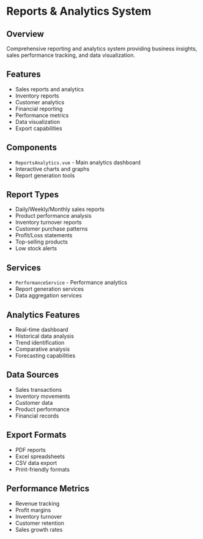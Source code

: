 # Reports & Analytics System

## Overview
Comprehensive reporting and analytics system providing business insights, sales performance tracking, and data visualization.

## Features
- Sales reports and analytics
- Inventory reports
- Customer analytics
- Financial reporting
- Performance metrics
- Data visualization
- Export capabilities

## Components
- `ReportsAnalytics.vue` - Main analytics dashboard
- Interactive charts and graphs
- Report generation tools

## Report Types
- Daily/Weekly/Monthly sales reports
- Product performance analysis
- Inventory turnover reports
- Customer purchase patterns
- Profit/Loss statements
- Top-selling products
- Low stock alerts

## Services
- `PerformanceService` - Performance analytics
- Report generation services
- Data aggregation services

## Analytics Features
- Real-time dashboard
- Historical data analysis
- Trend identification
- Comparative analysis
- Forecasting capabilities

## Data Sources
- Sales transactions
- Inventory movements
- Customer data
- Product performance
- Financial records

## Export Formats
- PDF reports
- Excel spreadsheets
- CSV data export
- Print-friendly formats

## Performance Metrics
- Revenue tracking
- Profit margins
- Inventory turnover
- Customer retention
- Sales growth rates